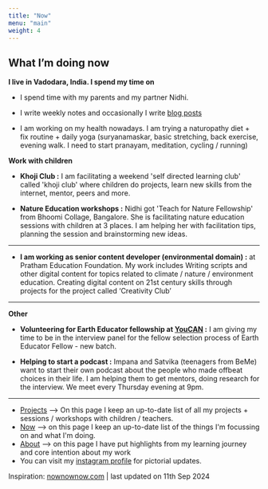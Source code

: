 ```yaml
---
title: "Now"
menu: "main"
weight:	4
---
```


## What I’m doing now


**I live in Vadodara, India. I spend my time on**

- I spend time with my parents and my partner Nidhi.

- I write weekly notes and occasionally I write [blog posts](https://learningwala.in/tags/public/)

- I am working on my health nowadays. I am trying a naturopathy diet + fix routine + daily yoga (suryanamaskar, basic stretching, back exercise, evening walk. I need to start pranayam, meditation, cycling / running)


**Work with children**

- **Khoji Club :** I am facilitating a weekend 'self directed learning club' called 'khoji club' where children do projects, learn new skills from the internet, mentor, peers and more.

- **Nature Education workshops :** Nidhi got 'Teach for Nature Fellowship' from Bhoomi Collage, Bangalore. She is facilitating nature education sessions with children at 3 places.
I am helping her with facilitation tips, planning the session and brainstorming new ideas.
-----

- **I am working as senior content developer (environmental domain) :** at Pratham Education Foundation.
My work includes Writing scripts and other digital content for topics related to climate / nature / environment education.
Creating digital content on 21st century skills through projects for the project called ‘Creativity Club’

------

**Other**

- **Volunteering for Earth Educator fellowship at [YouCAN](https://www.youcan.in/) :** I am giving my time to be in the interview panel for the fellow selection process of Earth Educator Fellow - new batch.

- **Helping to start a podcast  :** Impana and Satvika (teenagers from BeMe) want to start their own podcast about the people who made offbeat choices in their life. I am helping them to get mentors, doing research for the interview. We meet every Thursday evening at 9pm.

--------------

- [Projects](/projects) --> On this page I keep an up-to-date list of all my projects + sessions / workshops with children / teachers.
- [Now](/now) --> on this page I keep an up-to-date list of the things I'm focussing on and what I'm doing.
- [About](/about-me) --> on this page I have put highlights from my learning journey and core intention about my work
- You can visit my [instagram profile](https://www.instagram.com/learningwala/) for pictorial updates.

Inspiration: [nownownow.com](nownownow.com) | last updated on 11th Sep 2024
